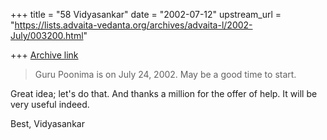 +++
title = "58 Vidyasankar"
date = "2002-07-12"
upstream_url = "https://lists.advaita-vedanta.org/archives/advaita-l/2002-July/003200.html"

+++
[Archive link](https://lists.advaita-vedanta.org/archives/advaita-l/2002-July/003200.html)

>
>Guru Poonima is on July 24, 2002.  May be a good time to start.
>

Great idea; let's do that. And thanks a million for the offer of help.
It will be very useful indeed.

Best,
Vidyasankar


